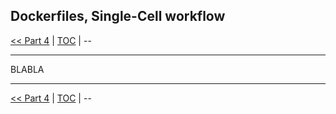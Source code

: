 ## Dockerfiles, Single-Cell workflow

 [\<\< Part 4](https://github.com/PawseySC/bio-workshop-18/blob/master/4.hpc.md)
 | [TOC](https://github.com/PawseySC/bio-workshop-18/blob/master/TableOfContents.md) | 
 \-\-
______

BLABLA


______
 [\<\< Part 4](https://github.com/PawseySC/bio-workshop-18/blob/master/4.hpc.md) 
 | [TOC](https://github.com/PawseySC/bio-workshop-18/blob/master/TableOfContents.md) |
 \-\-
